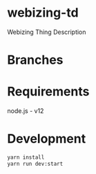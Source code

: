 # webizing-td
Webizing Thing Description

# Branches


# Requirements
node.js - v12

# Development

```bash
yarn install
yarn run dev:start
```

